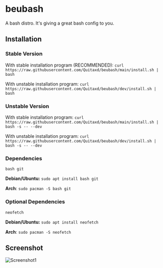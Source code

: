 # beubash
A bash distro. It's giving a great bash config to you.

## Installation

### Stable Version
With stable installation program (RECOMMENDED): `curl https://raw.githubusercontent.com/Quitaxd/beubash/main/install.sh | bash`

With unstable installation program: `curl https://raw.githubusercontent.com/Quitaxd/beubash/dev/install.sh | bash`

### Unstable Version
With stable installation program: `curl https://raw.githubusercontent.com/Quitaxd/beubash/main/install.sh | bash -s -- --dev`

With unstable installation program: `curl https://raw.githubusercontent.com/Quitaxd/beubash/dev/install.sh | bash -s -- --dev`

### Dependencies
```
bash git
```
**Debian/Ubuntu:** `sudo apt install bash git`

**Arch**: `sudo pacman -S bash git`

### Optional Dependencies
```
neofetch
```

**Debian/Ubuntu:** `sudo apt install neofetch`

**Arch**: `sudo pacman -S neofetch`

## Screenshot
![Screenshot1](https://i.imgur.com/YRYFWxY.png)
